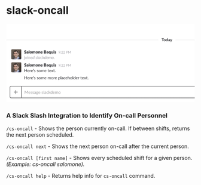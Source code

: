 # slack-oncall

![Slack command gif](https://github.com/salomoneb/slack-oncall/blob/master/oncall-command.gif "CS on call command")

### A Slack Slash Integration to Identify On-call Personnel
`/cs-oncall` - Shows the person currently on-call. If between shifts, returns the next person scheduled.

`/cs-oncall next` - Shows the next person on-call after the current person.

`/cs-oncall [first name]` - Shows every scheduled shift for a given person.
_(Example: cs-oncall salomone)._

`/cs-oncall help` - Returns help info for `cs-oncall` command.
